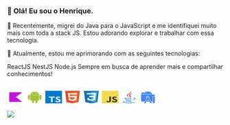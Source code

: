 ### 👋 Olá! Eu sou o Henrique.

🚀 Recentemente, migrei do Java para o JavaScript e me identifiquei muito mais com toda a stack JS. Estou adorando explorar e trabalhar com essa tecnologia.

🌱 Atualmente, estou me aprimorando com as seguintes tecnologias:

ReactJS
NestJS
Node.js
Sempre em busca de aprender mais e compartilhar conhecimentos!





<div style="display: inline_block"><br>
  <img align="center" alt="hick-kt" height="30" width="40" src="https://raw.githubusercontent.com/devicons/devicon/master/icons/kotlin/kotlin-plain.svg">
  <img align="center" alt="hick-android" height="30" width="40" src="https://raw.githubusercontent.com/devicons/devicon/master/icons/android/android-original.svg">
  <img align="center" alt="hick-Ts" height="30" width="40" src="https://raw.githubusercontent.com/devicons/devicon/master/icons/typescript/typescript-plain.svg">
  <img align="center" alt="hick-HTML" height="30" width="40" src="https://raw.githubusercontent.com/devicons/devicon/master/icons/html5/html5-original.svg">
  <img align="center" alt="hick-CSS" height="30" width="40" src="https://raw.githubusercontent.com/devicons/devicon/master/icons/css3/css3-original.svg">
  <img align="center" alt="hick-Python" height="30" width="40" src="https://raw.githubusercontent.com/devicons/devicon/master/icons/javascript/javascript-original.svg">
  <img align="center" alt="hick-Python" height="30" width="40" src="https://raw.githubusercontent.com/devicons/devicon/master/icons/java/java-original.svg">
    <img align="center" alt="hick-kt" height="30" width="40" src="https://raw.githubusercontent.com/devicons/devicon/master/icons/androidstudio/androidstudio-plain.svg">
</div>
  
<div><br>
  <a href="https://www.linkedin.com/in/henrique-santos-d-paula/" target="_blank"><img src="https://img.shields.io/badge/-LinkedIn-%230077B5?style=for-the-badge&logo=linkedin&logoColor=white" target="_blank"></a>   
</div>
 
